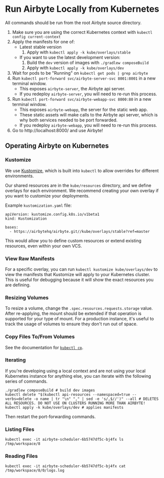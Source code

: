 # Run Airbyte Locally from Kubernetes

All commands should be run from the root Airbyte source directory.

1. Make sure you are using the correct Kubernetes context with `kubectl config current-context`
1. Apply the manifests for one of:
    * Latest stable version
        1. Apply with `kubectl apply -k kube/overlays/stable`
    * If you want to use the latest development version:
        1. Build the `dev` version of images with `./gradlew composeBuild`
        1. Apply with `kubectl apply -k kube/overlays/dev`
1. Wait for pods to be "Running" on `kubectl get pods | grep airbyte`
1. Run `kubectl port-forward svc/airbyte-server-svc 8001:8001` in a new terminal window.
    * This exposes `airbyte-server`, the Airbyte api server.
    * If you redeploy `airbyte-server`, you will need to re-run this process.
1. Run `kubectl port-forward svc/airbyte-webapp-svc 8000:80` in a new terminal window.
    * This exposes `airbyte-webapp`, the server for the static web app.
    * These static assets will make calls to the Airbyte api server, which is why both services needed to be port forwarded.
    * If you redeploy `airbyte-webapp`, you will need to re-run this process.
1. Go to http://localhost:8000/ and use Airbyte!

## Operating Airbyte on Kubernetes

### Kustomize

We use [Kustomize](https://kustomize.io/), which is built into `kubectl` to allow overrides for different environments.

Our shared resources are in the `kube/resources` directory, and we define overlays for each environment. We recommend creating your own overlay if you want to customize your deployments. 

Example `kustomization.yaml` file:
```
apiVersion: kustomize.config.k8s.io/v1beta1
kind: Kustomization

bases:
  - https://airbytehq/airbyte.git//kube/overlays/stable?ref=master
```

This would allow you to define custom resources or extend existing resources, even within your own VCS.

### View Raw Manifests

For a specific overlay, you can run `kubectl kustomize kube/overlays/dev` to view the manifests that Kustomize will apply to your Kubernetes cluster. This is useful for debugging because it will show the exact resources you are defining.

### Resizing Volumes

To resize a volume, change the `.spec.resources.requests.storage` value. After re-applying, the mount should be extended if that operation is supported for your type of mount. For a production instance, it's useful to track the usage of volumes to ensure they don't run out of space.

### Copy Files To/From Volumes

See the documentation for [`kubectl cp`](https://kubernetes.io/docs/reference/generated/kubectl/kubectl-commands#cp).

### Iterating

If you're developing using a local context and are not using your local Kubernetes instance for anything else, you can iterate with the following series of commands. 
```
./gradlew composeBuild # build dev images
kubectl delete "$(kubectl api-resources --namespaced=true --verbs=delete -o name | tr "\n" "," | sed -e 's/,$//')" --all # DELETES ALL RESOURCES. DO NOT USE ON CLUSTERS RUNNING MORE THAN AIRBYTE!
kubectl apply -k kube/overlays/dev # applies manifests
```

Then restart the port-forwarding commands.

### Listing Files

```
kubectl exec -it airbyte-scheduler-6b5747df5c-bj4fx ls /tmp/workspace/8
```

### Reading Files

```
kubectl exec -it airbyte-scheduler-6b5747df5c-bj4fx cat /tmp/workspace/8/0/logs.log
```
